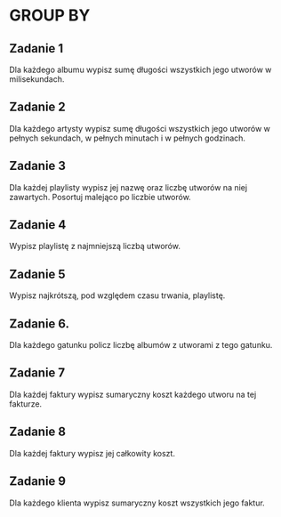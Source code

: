 # GROUP BY

## Zadanie 1

Dla każdego albumu wypisz sumę długości wszystkich jego utworów w milisekundach.

## Zadanie 2

Dla każdego artysty wypisz sumę długości wszystkich jego utworów w pełnych sekundach, w pełnych minutach i w pełnych godzinach.

## Zadanie 3

Dla każdej playlisty wypisz jej nazwę oraz liczbę utworów na niej zawartych. Posortuj malejąco po liczbie utworów.

## Zadanie 4

Wypisz playlistę z najmniejszą liczbą utworów.

## Zadanie 5

Wypisz najkrótszą, pod względem czasu trwania, playlistę.

## Zadanie 6.

Dla każdego gatunku policz liczbę albumów z utworami z tego gatunku.

## Zadanie 7

Dla każdej faktury wypisz sumaryczny koszt każdego utworu na tej fakturze.

## Zadanie 8

Dla każdej faktury wypisz jej całkowity koszt.

## Zadanie 9

Dla każdego klienta wypisz sumaryczny koszt wszystkich jego faktur.